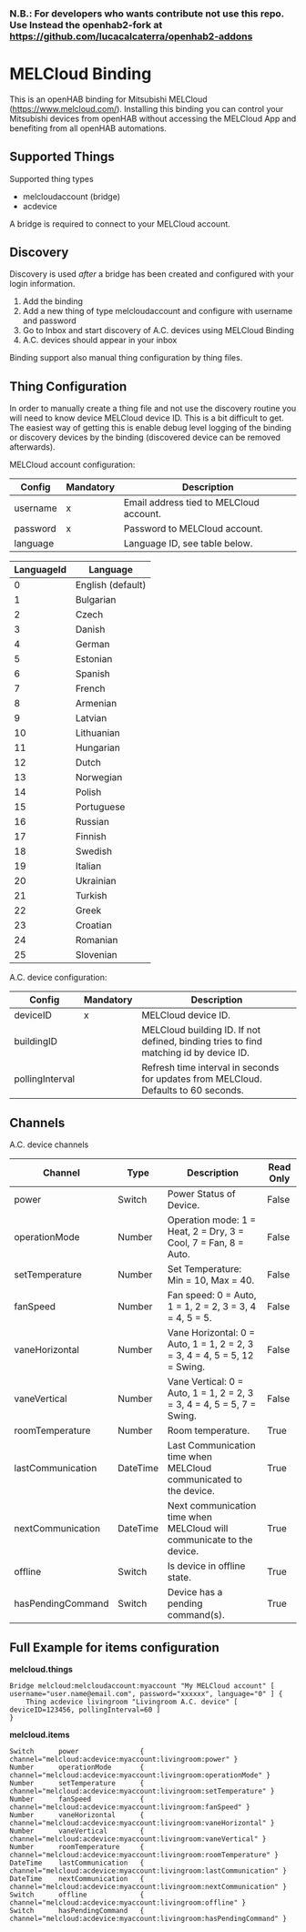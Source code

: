 ### N.B.: For developers who wants contribute not use this repo. Use Instead the openhab2-fork at https://github.com/lucacalcaterra/openhab2-addons

# MELCloud Binding

This is an openHAB binding for Mitsubishi MELCloud (https://www.melcloud.com/). 
Installing this binding you can control your Mitsubishi devices from openHAB without accessing the MELCloud App and benefiting from all openHAB automations.

## Supported Things

Supported thing types

* melcloudaccount (bridge)
* acdevice

A bridge is required to connect to your MELCloud account.


## Discovery

Discovery is used _after_ a bridge has been created and configured with your login information.

1. Add the binding
2. Add a new thing of type melcloudaccount and configure with username and password
3. Go to Inbox and start discovery of A.C. devices using MELCloud Binding
4. A.C. devices should appear in your inbox

Binding support also manual thing configuration by thing files.

## Thing Configuration

In order to manually create a thing file and not use the discovery routine you will need to know device MELCloud device ID.
This is a bit difficult to get. The easiest way of getting this is enable debug level logging of the binding or discovery devices by the binding (discovered device can be removed afterwards).

MELCloud account configuration:

| Config   | Mandatory | Description                             |
|----------|-----------|-----------------------------------------|
| username | x         | Email address tied to MELCloud account. |
| password | x         | Password to MELCloud account.           |
| language |           | Language ID, see table below.           |

| LanguageId  | Language          |
|-------------|-------------------|
| 0           | English (default) |
| 1           | Bulgarian         |
| 2           | Czech             |
| 3           | Danish            |
| 4           | German            |
| 5           | Estonian          |
| 6           | Spanish           |
| 7           | French            |
| 8           | Armenian          |
| 9           | Latvian           |
| 10          | Lithuanian        |
| 11          | Hungarian         |
| 12          | Dutch             |
| 13          | Norwegian         |
| 14          | Polish            |
| 15          | Portuguese        |
| 16          | Russian           |
| 17          | Finnish           |
| 18          | Swedish           |
| 19          | Italian           |
| 20          | Ukrainian         |
| 21          | Turkish           |
| 22          | Greek             |
| 23          | Croatian          |
| 24          | Romanian          |
| 25          | Slovenian         |


A.C. device configuration:

| Config          | Mandatory | Description                                                                           |
|-----------------|-----------|---------------------------------------------------------------------------------------|
| deviceID        | x         | MELCloud device ID.                                                                   |
| buildingID      |           | MELCloud building ID. If not defined, binding tries to find matching id by device ID. |
| pollingInterval |           | Refresh time interval in seconds for updates from MELCloud.  Defaults to 60 seconds.  |



## Channels

A.C. device channels

| Channel             | Type     | Description                                                                | Read Only |
|---------------------|----------|----------------------------------------------------------------------------|-----------|
| power               | Switch   | Power Status of Device.                                                    | False     |
| operationMode       | Number   | Operation mode: 1 = Heat, 2 = Dry, 3 = Cool, 7 = Fan, 8 = Auto.            | False     |
| setTemperature      | Number   | Set Temperature: Min = 10, Max = 40.                                       | False     |
| fanSpeed            | Number   | Fan speed: 0 = Auto, 1 = 1, 2 = 2, 3 = 3, 4 = 4, 5 = 5.                    | False     |
| vaneHorizontal      | Number   | Vane Horizontal: 0 = Auto, 1 = 1, 2 = 2, 3 = 3, 4 = 4, 5 = 5, 12 = Swing.  | False     |
| vaneVertical        | Number   | Vane Vertical: 0 = Auto, 1 = 1, 2 = 2, 3 = 3, 4 = 4, 5 = 5, 7 = Swing.     | False     |
| roomTemperature     | Number   | Room temperature.                                                          | True      |
| lastCommunication   | DateTime | Last Communication time when MELCloud communicated to the device.          | True      |
| nextCommunication   | DateTime | Next communication time when MELCloud will communicate to the device.      | True      |
| offline             | Switch   | Is device in offline state.                                                | True      |
| hasPendingCommand   | Switch   | Device has a pending command(s).                                           | True      |


## Full Example for items configuration

**melcloud.things**

```
Bridge melcloud:melcloudaccount:myaccount "My MELCloud account" [ username="user.name@email.com", password="xxxxxx", language="0" ] {
    Thing acdevice livingroom "Livingroom A.C. device" [ deviceID=123456, pollingInterval=60 ]
}
```

**melcloud.items**

```
Switch      power               { channel="melcloud:acdevice:myaccount:livingroom:power" }
Number      operationMode       { channel="melcloud:acdevice:myaccount:livingroom:operationMode" }
Number      setTemperature      { channel="melcloud:acdevice:myaccount:livingroom:setTemperature" }
Number      fanSpeed            { channel="melcloud:acdevice:myaccount:livingroom:fanSpeed" }
Number      vaneHorizontal      { channel="melcloud:acdevice:myaccount:livingroom:vaneHorizontal" }
Number      vaneVertical        { channel="melcloud:acdevice:myaccount:livingroom:vaneVertical" }
Number      roomTemperature     { channel="melcloud:acdevice:myaccount:livingroom:roomTemperature" }
DateTime    lastCommunication   { channel="melcloud:acdevice:myaccount:livingroom:lastCommunication" }
DateTime    nextCommunication   { channel="melcloud:acdevice:myaccount:livingroom:nextCommunication" }
Switch      offline             { channel="melcloud:acdevice:myaccount:livingroom:offline" }
Switch      hasPendingCommand   { channel="melcloud:acdevice:myaccount:livingroom:hasPendingCommand" }
```
